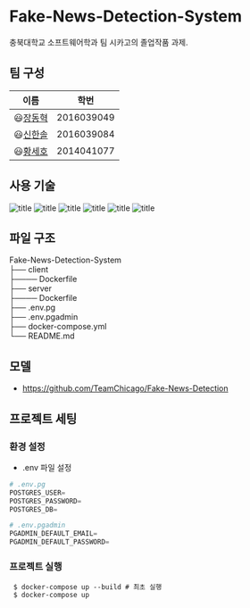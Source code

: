 # Fake-News-Detection-System
충북대학교 소프트웨어학과 팀 시카고의 졸업작품 과제.

## 팀 구성
| **이름** | **학번** |
|----------|-----|
|😃[장동혁](https://github.com/JDhyeok)|2016039049|
|😃[신한솔](https://github.com/961230)|2016039084|
|😃[황세호](https://github.com/sehoHwang)|2014041077|

## 사용 기술
![title](https://img.shields.io/badge/-Docker-2496ED?&logo=Docker&logoColor=white) ![title](https://img.shields.io/badge/-PyTorch-%23EE4C2C.svg?&logo=Pytorch&logoColor=white) 
  ![title](https://img.shields.io/badge/-SpringBoot-6DB33F?&logo=Spring&logoColor=white) ![title](https://img.shields.io/badge/-React-61DAFB?&logo=React&logoColor=white) ![title](https://img.shields.io/badge/-Postgresql-4479A1?&logo=Postgresql&logoColor=white)  ![title](https://img.shields.io/badge/-Flask-000000?&logo=Flask&logoColor=white)  
  
## 파일 구조
Fake-News-Detection-System \
├── client \
├──── Dockerfile \
├── server \
├──── Dockerfile \
├── .env.pg \
├── .env.pgadmin \
├── docker-compose.yml \
└── README.md


## 모델
- https://github.com/TeamChicago/Fake-News-Detection

## 프로젝트 세팅
### 환경 설정
- .env 파일 설정
```python
# .env.pg
POSTGRES_USER=
POSTGRES_PASSWORD=
POSTGRES_DB=

# .env.pgadmin
PGADMIN_DEFAULT_EMAIL=
PGADMIN_DEFAULT_PASSWORD=
```

### 프로젝트 실행
```shell
 $ docker-compose up --build # 최초 실행
 $ docker-compose up
```
